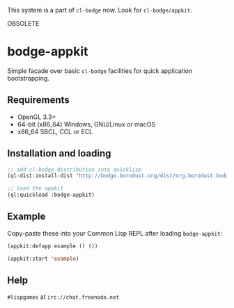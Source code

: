 This system is a part of `cl-bodge` now. Look for `cl-bodge/appkit`.

OBSOLETE

# bodge-appkit

Simple facade over basic `cl-bodge` facilities for quick application bootstrapping.


## Requirements

* OpenGL 3.3+
* 64-bit (x86_64) Windows, GNU/Linux or macOS
* x86_64 SBCL, CCL or ECL


## Installation and loading

```lisp
;; add cl-bodge distribution into quicklisp
(ql-dist:install-dist "http://bodge.borodust.org/dist/org.borodust.bodge.txt" :replace t)

;; load the appkit
(ql:quickload :bodge-appkit)
```


## Example

Copy-paste these into your Common Lisp REPL after loading `bodge-appkit`:

```lisp
(appkit:defapp example () ())

(appkit:start 'example)
```


## Help

`#lispgames` at `irc://chat.freenode.net`
